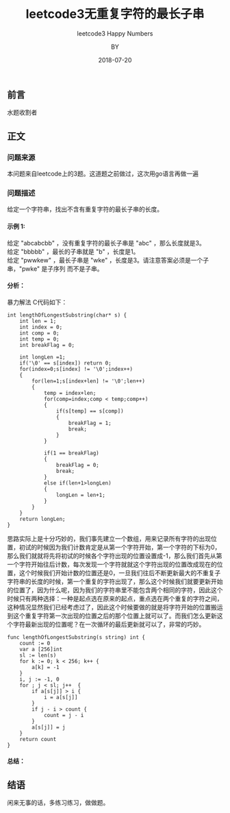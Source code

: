 ﻿---
layout:     post
title:      leetcode3无重复字符的最长子串
subtitle:   leetcode3 Happy Numbers
date:       2018-07-20
author:     BY
header-img: img/post-bg-universe.jpg
catalog: true
tags:
    - Blog
---


## 前言

水题收割者

## 正文

### 问题来源

本问题来自leetcode上的3题。这道题之前做过，这次用go语言再做一遍

### 问题描述

给定一个字符串，找出不含有重复字符的最长子串的长度。

#### 示例 1:
给定 "abcabcbb" ，没有重复字符的最长子串是 "abc" ，那么长度就是3。  
给定 "bbbbb" ，最长的子串就是 "b" ，长度是1。  
给定 "pwwkew" ，最长子串是 "wke" ，长度是3。请注意答案必须是一个子串，"pwke" 是子序列  而不是子串。  
#### 分析：
暴力解法
C代码如下：  
```
int lengthOfLongestSubstring(char* s) {
	int len = 1;
	int index = 0;
	int comp = 0;
	int temp = 0;
	int breakFlag = 0;
	
	int longLen =1;
	if('\0' == s[index]) return 0;
	for(index=0;s[index] != '\0';index++)
	{
		for(len=1;s[index+len] != '\0';len++)
		{
			temp = index+len;
			for(comp=index;comp < temp;comp++)
			{
				if(s[temp] == s[comp])
				{
					breakFlag = 1;
					break;
				}
			}
			
			if(1 == breakFlag)
			{				
				breakFlag = 0;
				break;
			}
			else if(len+1>longLen)
			{
				longLen = len+1;
			}
		}
	}
    return longLen;
}
```  
思路实际上是十分巧妙的，我们事先建立一个数组，用来记录所有字符的出现位置，初试的时候因为我们计数肯定是从第一个字符开始，第一个字符的下标为0，那么我们就就将先将初试的时候各个字符出现的位置设置成-1，那么我们首先从第一个字符开始往后计数，每次发现一个字符就就这个字符出现的位置改成现在的位置，这个时候我们开始计数的位置还是0，一旦我们往后不断更新最大的不重复子字符串的长度的时候，第一个重复的字符出现了，那么这个时候我们就要更新开始的位置了，因为什么呢，因为我们的字符串里不能包含两个相同的字符，因此这个时候只有两种选择：一种是起点选在原来的起点，重点选在两个重复的字符之间，这种情况显然我们已经考虑过了，因此这个时候要做的就是将字符开始的位置搬运到这个重复字符第一次出现的位置之后的那个位置上就可以了。而我们怎么更新这个字符最新出现的位置呢？在一次循环的最后更新就可以了，非常的巧妙。  
```
func lengthOfLongestSubstring(s string) int {
	count := 0
	var a [256]int
    sl := len(s)
    for k := 0; k < 256; k++ {
        a[k] = -1
    }
	i, j := -1, 0	
	for ; j < sl; j++  {
		if a[s[j]] > i {
			i = a[s[j]]
		}
		if j - i > count {
			count = j - i
		}
		a[s[j]] = j
	}
	return count
}

```
#### 总结：


## 结语
闲来无事的话，多练习练习，做做题。
